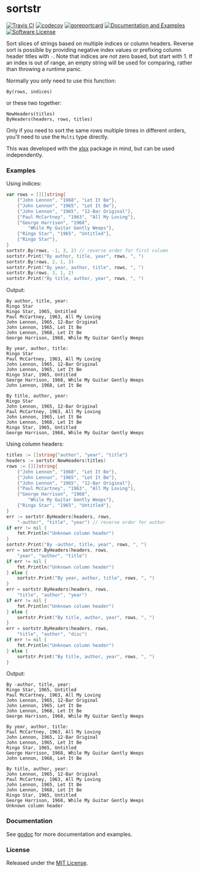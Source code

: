 # sortstr

[![Travis CI](https://img.shields.io/travis/stanim/sortstr/master.svg?style=flat-square)](https://travis-ci.org/stanim/sortstr)
[![codecov](https://codecov.io/gh/stanim/sortstr/branch/master/graph/badge.svg)](https://codecov.io/gh/stanim/sortstr)
[![goreportcard](https://goreportcard.com/badge/github.com/stanim/sortstr)](https://goreportcard.com/report/github.com/stanim/sortstr)
[![Documentation and Examples](https://godoc.org/github.com/stanim/sortstr?status.svg)](https://godoc.org/github.com/stanim/sortstr)
[![Software License](https://img.shields.io/badge/license-mit-orange.svg?style=flat-square)](https://github.com/stanim/sortstr/blob/master/LICENSE)

Sort slices of strings based on multiple indices or column
headers.
Reverse sort is possible by providing negative index
values or prefixing column header titles with `-`.
Note that indices are not zero based, but start with 1.
If an index is out of range, an empty string will be
used for comparing, rather than throwing a runtime
panic.

Normally you only need to use this function:

    By(rows, indices)

or these two together:

    NewHeaders(titles)
    ByHeaders(headers, rows, titles)

Only if you need to sort the same rows multiple times
in different orders, you'll need to use the `Multi` type
directly.

This was developed with the
[xlsx](https://github.com/tealeg/xlsx)
package in mind, but can be used independently.

### Examples

Using indices:

```go
var rows = [][]string{
	{"John Lennon", "1968", "Let It Be"},
	{"John Lennon", "1965", "Let It Be"},
	{"John Lennon", "1965", "12-Bar Original"},
	{"Paul McCartney", "1963", "All My Loving"},
	{"George Harrison", "1968",
		"While My Guitar Gently Weeps"},
	{"Ringo Star", "1965", "Untitled"},
	{"Ringo Star"},
}
sortstr.By(rows, -1, 3, 2) // reverse order for first column
sortstr.Print("By author, title, year", rows, ", ")
sortstr.By(rows, 2, 1, 3)
sortstr.Print("By year, author, title", rows, ", ")
sortstr.By(rows, 3, 1, 2)
sortstr.Print("By title, author, year", rows, ", ")
```

Output:

	By author, title, year:
	Ringo Star
	Ringo Star, 1965, Untitled
	Paul McCartney, 1963, All My Loving
	John Lennon, 1965, 12-Bar Original
	John Lennon, 1965, Let It Be
	John Lennon, 1968, Let It Be
	George Harrison, 1968, While My Guitar Gently Weeps

	By year, author, title:
	Ringo Star
	Paul McCartney, 1963, All My Loving
	John Lennon, 1965, 12-Bar Original
	John Lennon, 1965, Let It Be
	Ringo Star, 1965, Untitled
	George Harrison, 1968, While My Guitar Gently Weeps
	John Lennon, 1968, Let It Be

	By title, author, year:
	Ringo Star
	John Lennon, 1965, 12-Bar Original
	Paul McCartney, 1963, All My Loving
	John Lennon, 1965, Let It Be
	John Lennon, 1968, Let It Be
	Ringo Star, 1965, Untitled
	George Harrison, 1968, While My Guitar Gently Weeps

Using column headers:

```go
titles := []string{"author", "year", "title"}
headers := sortstr.NewHeaders(titles)
rows := [][]string{
	{"John Lennon", "1968", "Let It Be"},
	{"John Lennon", "1965", "Let It Be"},
	{"John Lennon", "1965", "12-Bar Original"},
	{"Paul McCartney", "1963", "All My Loving"},
	{"George Harrison", "1968",
		"While My Guitar Gently Weeps"},
	{"Ringo Star", "1965", "Untitled"},
}
err := sortstr.ByHeaders(headers, rows,
	"-author", "title", "year") // reverse order for author
if err != nil {
	fmt.Println("Unknown column header")
}
sortstr.Print("By -author, title, year", rows, ", ")
err = sortstr.ByHeaders(headers, rows,
	"year", "author", "title")
if err != nil {
	fmt.Println("Unknown column header")
} else {
	sortstr.Print("By year, author, title", rows, ", ")
}
err = sortstr.ByHeaders(headers, rows,
	"title", "author", "year")
if err != nil {
	fmt.Println("Unknown column header")
} else {
	sortstr.Print("By title, author, year", rows, ", ")
}
err = sortstr.ByHeaders(headers, rows,
	"title", "author", "disc")
if err != nil {
	fmt.Println("Unknown column header")
} else {
	sortstr.Print("By title, author, year", rows, ", ")
}
```

Output:

	By -author, title, year:
	Ringo Star, 1965, Untitled
	Paul McCartney, 1963, All My Loving
	John Lennon, 1965, 12-Bar Original
	John Lennon, 1965, Let It Be
	John Lennon, 1968, Let It Be
	George Harrison, 1968, While My Guitar Gently Weeps

	By year, author, title:
	Paul McCartney, 1963, All My Loving
	John Lennon, 1965, 12-Bar Original
	John Lennon, 1965, Let It Be
	Ringo Star, 1965, Untitled
	George Harrison, 1968, While My Guitar Gently Weeps
	John Lennon, 1968, Let It Be

	By title, author, year:
	John Lennon, 1965, 12-Bar Original
	Paul McCartney, 1963, All My Loving
	John Lennon, 1965, Let It Be
	John Lennon, 1968, Let It Be
	Ringo Star, 1965, Untitled
	George Harrison, 1968, While My Guitar Gently Weeps
	Unknown column header

### Documentation

See [godoc](https://godoc.org/github.com/stanim/sortstr) for more documentation and examples.

### License

Released under the [MIT License](https://github.com/stanim/sortstr/blob/master/LICENSE).

